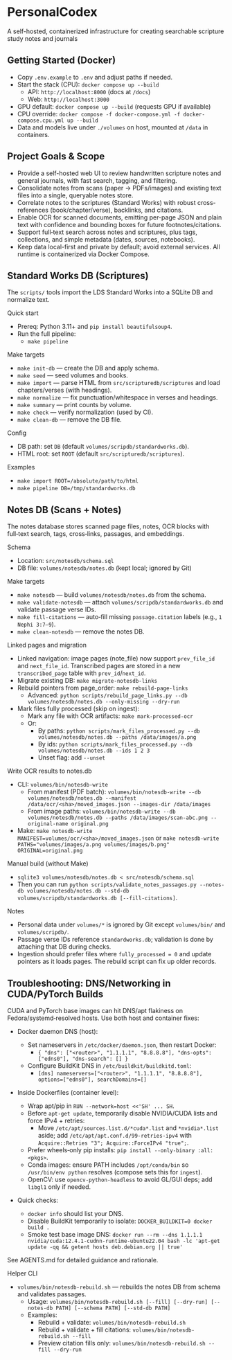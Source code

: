 # PersonalCodex
A self-hosted, containerized infrastructure for creating searchable scripture study notes and journals

## Getting Started (Docker)
- Copy `.env.example` to `.env` and adjust paths if needed.
- Start the stack (CPU): `docker compose up --build`
  - API: `http://localhost:8000` (docs at `/docs`)
  - Web: `http://localhost:3000`
- GPU default: `docker compose up --build` (requests GPU if available)
- CPU override: `docker compose -f docker-compose.yml -f docker-compose.cpu.yml up --build`
- Data and models live under `./volumes` on host, mounted at `/data` in containers.

## Project Goals & Scope
- Provide a self-hosted web UI to review handwritten scripture notes and general journals, with fast search, tagging, and filtering.
- Consolidate notes from scans (paper → PDFs/images) and existing text files into a single, queryable notes store.
- Correlate notes to the scriptures (Standard Works) with robust cross-references (book/chapter/verse), backlinks, and citations.
- Enable OCR for scanned documents, emitting per-page JSON and plain text with confidence and bounding boxes for future footnotes/citations.
- Support full‑text search across notes and scriptures, plus tags, collections, and simple metadata (dates, sources, notebooks).
- Keep data local-first and private by default; avoid external services. All runtime is containerized via Docker Compose.

## Standard Works DB (Scriptures)

The `scripts/` tools import the LDS Standard Works into a SQLite DB and normalize text.

Quick start
- Prereq: Python 3.11+ and `pip install beautifulsoup4`.
- Run the full pipeline:
  - `make pipeline`

Make targets
- `make init-db` — create the DB and apply schema.
- `make seed` — seed volumes and books.
- `make import` — parse HTML from `src/scripturedb/scriptures` and load chapters/verses (with headings).
- `make normalize` — fix punctuation/whitespace in verses and headings.
- `make summary` — print counts by volume.
- `make check` — verify normalization (used by CI).
- `make clean-db` — remove the DB file.

Config
- DB path: set `DB` (default `volumes/scripdb/standardworks.db`).
- HTML root: set `ROOT` (default `src/scripturedb/scriptures`).

Examples
- `make import ROOT=/absolute/path/to/html`
- `make pipeline DB=/tmp/standardworks.db`

## Notes DB (Scans + Notes)

The notes database stores scanned page files, notes, OCR blocks with full‑text search, tags, cross‑links, passages, and embeddings.

Schema
- Location: `src/notesdb/schema.sql`
- DB file: `volumes/notesdb/notes.db` (kept local; ignored by Git)

Make targets
- `make notesdb` — build `volumes/notesdb/notes.db` from the schema.
- `make validate-notesdb` — attach `volumes/scripdb/standardworks.db` and validate passage verse IDs.
- `make fill-citations` — auto‑fill missing `passage.citation` labels (e.g., `1 Nephi 3:7–9`).
- `make clean-notesdb` — remove the notes DB.

Linked pages and migration
- Linked navigation: image pages (note_file) now support `prev_file_id` and `next_file_id`. Transcribed pages are stored in a new `transcribed_page` table with `prev_id`/`next_id`.
- Migrate existing DB: `make migrate-notesdb-links`
- Rebuild pointers from page_order: `make rebuild-page-links`
  - Advanced: `python scripts/rebuild_page_links.py --db volumes/notesdb/notes.db --only-missing --dry-run`
- Mark files fully processed (skip on ingest):
  - Mark any file with OCR artifacts: `make mark-processed-ocr`
  - Or:
    - By paths: `python scripts/mark_files_processed.py --db volumes/notesdb/notes.db --paths /data/images/a.png`
    - By ids: `python scripts/mark_files_processed.py --db volumes/notesdb/notes.db --ids 1 2 3`
    - Unset flag: add `--unset`

Write OCR results to notes.db
- CLI: `volumes/bin/notesdb-write`
  - From manifest (PDF batch): `volumes/bin/notesdb-write --db volumes/notesdb/notes.db --manifest /data/ocr/<sha>/moved_images.json --images-dir /data/images`
  - From image paths: `volumes/bin/notesdb-write --db volumes/notesdb/notes.db --paths /data/images/scan-abc.png --original-name original.png`
- Make: `make notesdb-write MANIFEST=volumes/ocr/<sha>/moved_images.json` or `make notesdb-write PATHS="volumes/images/a.png volumes/images/b.png" ORIGINAL=original.png`

Manual build (without Make)
- `sqlite3 volumes/notesdb/notes.db < src/notesdb/schema.sql`
- Then you can run `python scripts/validate_notes_passages.py --notes-db volumes/notesdb/notes.db --std-db volumes/scripdb/standardworks.db [--fill-citations]`.

Notes
- Personal data under `volumes/*` is ignored by Git except `volumes/bin/` and `volumes/scripdb/`.
- Passage verse IDs reference `standardworks.db`; validation is done by attaching that DB during checks.
 - Ingestion should prefer files where `fully_processed = 0` and update pointers as it loads pages. The rebuild script can fix up older records.

## Troubleshooting: DNS/Networking in CUDA/PyTorch Builds

CUDA and PyTorch base images can hit DNS/apt flakiness on Fedora/systemd‑resolved hosts. Use both host and container fixes:

- Docker daemon DNS (host):
  - Set nameservers in `/etc/docker/daemon.json`, then restart Docker:
    - `{ "dns": ["<router>", "1.1.1.1", "8.8.8.8"], "dns-opts": ["edns0"], "dns-search": [] }`
  - Configure BuildKit DNS in `/etc/buildkit/buildkitd.toml`:
    - `[dns] nameservers=["<router>", "1.1.1.1", "8.8.8.8"], options=["edns0"], searchDomains=[]`

- Inside Dockerfiles (container level):
  - Wrap apt/pip in `RUN --network=host <<'SH' ... SH`.
  - Before `apt-get update`, temporarily disable NVIDIA/CUDA lists and force IPv4 + retries:
    - Move `/etc/apt/sources.list.d/*cuda*.list` and `*nvidia*.list` aside; add `/etc/apt/apt.conf.d/99-retries-ipv4` with `Acquire::Retries "3"; Acquire::ForceIPv4 "true";`.
  - Prefer wheels‑only pip installs: `pip install --only-binary :all: <pkgs>`.
  - Conda images: ensure PATH includes `/opt/conda/bin` so `/usr/bin/env python` resolves (compose sets this for `ingest`).
  - OpenCV: use `opencv-python-headless` to avoid GL/GUI deps; add `libgl1` only if needed.

- Quick checks:
  - `docker info` should list your DNS.
  - Disable BuildKit temporarily to isolate: `DOCKER_BUILDKIT=0 docker build .`
  - Smoke test base image DNS: `docker run --rm --dns 1.1.1.1 nvidia/cuda:12.4.1-cudnn-runtime-ubuntu22.04 bash -lc 'apt-get update -qq && getent hosts deb.debian.org || true'`

See AGENTS.md for detailed guidance and rationale.

Helper CLI
- `volumes/bin/notesdb-rebuild.sh` — rebuilds the notes DB from schema and validates passages.
  - Usage: `volumes/bin/notesdb-rebuild.sh [--fill] [--dry-run] [--notes-db PATH] [--schema PATH] [--std-db PATH]`
  - Examples:
    - Rebuild + validate: `volumes/bin/notesdb-rebuild.sh`
    - Rebuild + validate + fill citations: `volumes/bin/notesdb-rebuild.sh --fill`
    - Preview citation fills only: `volumes/bin/notesdb-rebuild.sh --fill --dry-run`
